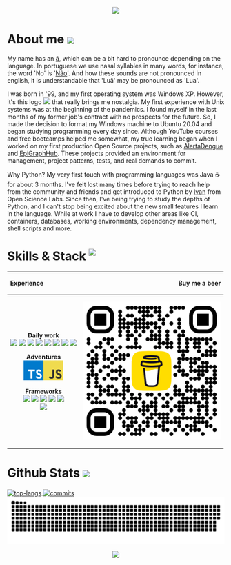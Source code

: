 <!-- Header -->
<p align="center">
  <img src="https://capsule-render.vercel.app/api?type=waving&color=gradient&text=&height=100&section=header"/>
</p>

<!-- My bio -->
# <b> About me </b> <a href="https://github.com/DenverCoder1/readme-typing-svg"><img align="center" height="40" src="https://readme-typing-svg.herokuapp.com?lines=Brazilian+🇧🇷;Pythonista+🐍;Dev+Junior+📚;Open+Source/Science+💜✊🏼;"></a>
My name has an [ã](https://en.wikipedia.org/wiki/%C3%83), which can be a bit hard to pronounce depending on the language. In portuguese we use nasal syllables in many words, for instance, the word 'No' is '[Não](https://www.youtube.com/watch?v=AwS8GMDHUtM)'. And how these sounds are not pronounced in english, it is understandable that 'Luã' may be pronounced as 'Lua'.

I was born in '99, and my first operating system was Windows XP. However, it's this logo <img width='18px' src='https://4.bp.blogspot.com/-q_JPh3JuXnw/Vugs62LDJwI/AAAAAAAACz4/DymKpX3n1PMMRawm-9C6enBr3-lXf0c2Q/s1600/msdoslogo_zps9f43bc2d.png'> that really brings me nostalgia. My first experience with Unix systems was at the beginning of the pandemics. I found myself in the last months of my former job's contract with no prospects for the future. So, I made the decision to format my Windows machine to Ubuntu 20.04 and began studying programming every day since. Although YouTube courses and free bootcamps helped me somewhat, my true learning began when I worked on my first production Open Source projects, such as [AlertaDengue](https://github.com/AlertaDengue) and [EpiGraphHub](https://github.com/thegraphnetwork/EpiGraphHub). These projects provided an environment for management, project patterns, tests, and real demands to commit.

Why Python? My very first touch with programming languages was Java ☕ for about 3 months. I've felt lost many times before trying to reach help from the community and friends and get introduced to Python by [Ivan](https://github.com/xmnlab) from Open Science Labs. Since then, I've being trying to study the depths of Python, and I can't stop being excited about the new small features I learn in the language. While at work I have to develop other areas like CI, containers, databases, working environments, dependency management, shell scripts and more.

<!-- Markdown table with a bunch of ugly html -->
# <b> Skills & Stack </b> <img align="top" height="20" src="https://media.giphy.com/media/WUlplcMpOCEmTGBtBW/giphy.gif">

| <p align='left'>**Experience**</p> | <p align='right'>**Buy me a beer**</p> |
|------ | ---|
|<p align="center">**Daily work**<br><img width='46px' src='https://raw.githubusercontent.com/rahulbanerjee26/githubAboutMeGenerator/main/icons/python.svg'> <img width='46px' src='https://raw.githubusercontent.com/rahulbanerjee26/githubAboutMeGenerator/main/icons/linux.svg'> <img width='46px' src='https://raw.githubusercontent.com/rahulbanerjee26/githubAboutMeGenerator/main/icons/git.svg'> <img width='46px' src="https://avatars.githubusercontent.com/u/13171334?s=200&v=4"> <img width='46px' src='https://raw.githubusercontent.com/rahulbanerjee26/githubAboutMeGenerator/main/icons/docker.svg'> <img width='46px' src='https://raw.githubusercontent.com/rahulbanerjee26/githubAboutMeGenerator/main/icons/postgresql.svg'> <img width='46px' src="https://bashlogo.com/img/symbol/png/full_colored_light.png"> <img width='46px' src='https://upload.wikimedia.org/wikipedia/commons/thumb/3/38/Jupyter_logo.svg/1200px-Jupyter_logo.svg.png'></p><p align="center">**Adventures**<br><img width='46px' src="https://raw.githubusercontent.com/github/explore/80688e429a7d4ef2fca1e82350fe8e3517d3494d/topics/typescript/typescript.png"><img width='46px' src="https://raw.githubusercontent.com/github/explore/80688e429a7d4ef2fca1e82350fe8e3517d3494d/topics/javascript/javascript.png"><br></p><p align="center">**Frameworks**<br><img height='32px' src='https://se.ewi.tudelft.nl/desosa2019/chapters/django/images/django/logo-transparent.png'> <img height='32px' src='https://www.logolynx.com/images/logolynx/44/44a14cf111102d366f1416562174136c.png'> <img height='32px' src='https://docs.xarray.dev/en/v0.9.0/_images/dataset-diagram-logo.png'> <img height='32px' src='https://upload.wikimedia.org/wikipedia/commons/thumb/e/ed/Pandas_logo.svg/512px-Pandas_logo.svg.png?20200209204934'> <img height='32px' src='https://thorgate.eu/assets/images/logo-celery.png'><br><img height='32px' src='https://avatars.githubusercontent.com/u/27442526?s=200&v=4'>| <p align='right'><a href='https://www.buymeacoffee.com/luabida'><picture><source width='320px' media="(prefers-color-scheme: dark)" srcset="https://github.com/luabida/luabida/blob/2634ee6c541e5fa3d9e65c66040277a12e1c4d03/img/bmac-dark.png"><source width='320px' media="(prefers-color-scheme: light)" srcset="https://github.com/luabida/luabida/blob/5fa0890fea9f1432d912a72dc1ee5097043410c3/img/bmac.png"><img width='320px' alt="🍻" src="https://github.com/luabida/luabida/blob/5fa0890fea9f1432d912a72dc1ee5097043410c3/img/bmac.png"></picture></a></p> |

<!-- GitHub Stats splitted in the same div -->
# <b> Github Stats </b> <img src="https://media.giphy.com/media/iY8CRBdQXODJSCERIr/giphy.gif" width="35">
<div>
<a href="https://github.com/luabida">
<img alt="top-langs" align="center" height="170" src="https://github-readme-stats-seven-navy-90.vercel.app/api/top-langs/?username=luabida&layout=compact&langs_count=16&theme=slateorange&hide=jupyter%20notebook"/>
<a href="https://github.com/luabida">
<img alt="commits" align="center" height="170" src="https://github-readme-stats-seven-navy-90.vercel.app/api?username=luabida&show_icons=true&theme=slateorange&include_all_commits=true&count_private=true&hide=issues"/>
</div>

<!--  Snake SVG, generated with .github/workflows/main.yaml -->
<picture>
  <source media="(prefers-color-scheme: dark)" srcset="https://github.com/luabida/luabida/blob/output/github-snake-dark.svg">
  <source media="(prefers-color-scheme: light)" srcset="https://github.com/luabida/luabida/blob/output/github-snake.svg">
  <img alt="github-snake" src="https://github.com/luabida/luabida/blob/output/github-snake.svg">
</picture> 

<!-- Footer -->
<p align="center">
  <img src="https://capsule-render.vercel.app/api?type=waving&color=gradient&height=100&section=footer"/>
</p>
